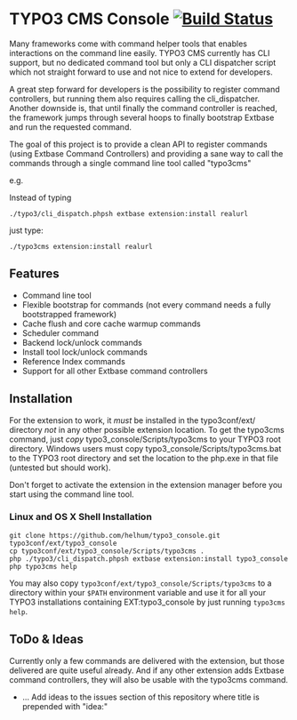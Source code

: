TYPO3 CMS Console [![Build Status](https://travis-ci.org/helhum/typo3_console.svg?branch=master)](https://travis-ci.org/helhum/typo3_console)
=================

Many frameworks come with command helper tools that enables interactions on the command line easily.
TYPO3 CMS currently has CLI support, but no dedicated command tool but only a CLI dispatcher script
which not straight forward to use and not nice to extend for developers.

A great step forward for developers is the possibility to register command controllers, but running them
also requires calling the cli_dispatcher. Another downside is, that until finally the command controller is reached,
the framework jumps through several hoops to finally bootstrap Extbase and run the requested command.

The goal of this project is to provide a clean API to register commands (using Extbase Command Controllers) and
providing a sane way to call the commands through a single command line tool called "typo3cms"

e.g.

Instead of typing

```
./typo3/cli_dispatch.phpsh extbase extension:install realurl
```

just type:

```
./typo3cms extension:install realurl
```

## Features
* Command line tool
* Flexible bootstrap for commands (not every command needs a fully bootstrapped framework)
* Cache flush and core cache warmup commands
* Scheduler command
* Backend lock/unlock commands
* Install tool lock/unlock commands
* Reference Index commands
* Support for all other Extbase command controllers


## Installation

For the extension to work, it *must* be installed in the typo3conf/ext/ directory *not* in any other possible extension location.
To get the typo3cms command, just _copy_ typo3_console/Scripts/typo3cms to your TYPO3 root directory. Windows users must copy
typo3_console/Scripts/typo3cms.bat to the TYPO3 root directory and set the location to the php.exe in that file (untested but should work).

Don't forget to activate the extension in the extension manager before you start using the command line tool.

### Linux and OS X Shell Installation

```
git clone https://github.com/helhum/typo3_console.git typo3conf/ext/typo3_console
cp typo3conf/ext/typo3_console/Scripts/typo3cms .
php ./typo3/cli_dispatch.phpsh extbase extension:install typo3_console
php typo3cms help
```

You may also copy ```typo3conf/ext/typo3_console/Scripts/typo3cms``` to a directory within your ```$PATH``` environment variable and use it 
for all your TYPO3 installations containing EXT:typo3_console by just running ```typo3cms help```.

## ToDo & Ideas

Currently only a few commands are delivered with the extension, but those delivered are quite useful already. And if any other extension
adds Extbase command controllers, they will also be usable with the typo3cms command.

* … Add ideas to the issues section of this repository where title is prepended with "idea:"

